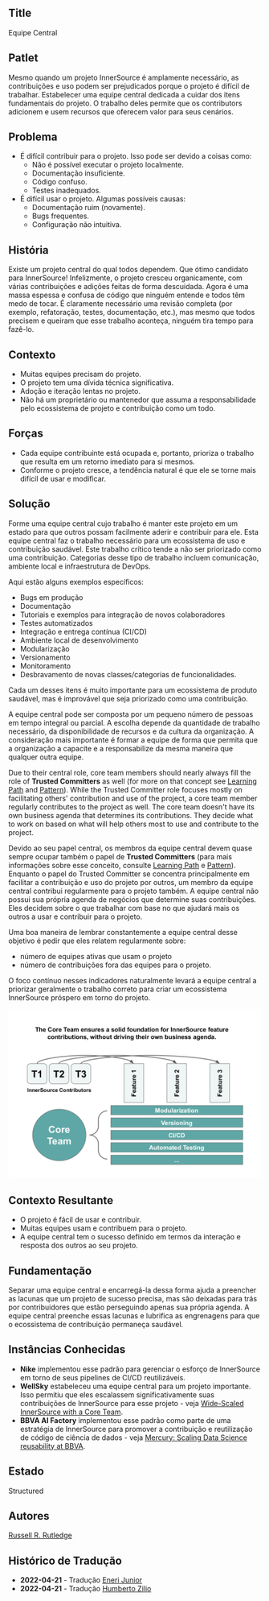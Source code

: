 ## Title

Equipe Central

## Patlet

Mesmo quando um projeto InnerSource é amplamente necessário, as contribuições e uso podem ser prejudicados porque o projeto é difícil de trabalhar.
Estabelecer uma equipe central dedicada a cuidar dos itens fundamentais do projeto.
O trabalho deles permite que os contributors adicionem e usem recursos que oferecem valor para seus cenários.

## Problema

* É difícil contribuir para o projeto.
Isso pode ser devido a coisas como:
  * Não é possível executar o projeto localmente.
  * Documentação insuficiente.
  * Código confuso.
  * Testes inadequados.
* É difícil usar o projeto.
Algumas possíveis causas:
  * Documentação ruim (novamente).
  * Bugs frequentes.
  * Configuração não intuitiva.

## História

Existe um projeto central do qual todos dependem.
Que ótimo candidato para InnerSource!
Infelizmente, o projeto cresceu organicamente, com várias contribuições e adições feitas de forma descuidada.
Agora é uma massa espessa e confusa de código que ninguém entende e todos têm medo de tocar.
É claramente necessário uma revisão completa (por exemplo, refatoração, testes, documentação, etc.), mas mesmo que todos precisem e queiram que esse trabalho aconteça, ninguém tira tempo para fazê-lo.

## Contexto

- Muitas equipes precisam do projeto.
- O projeto tem uma dívida técnica significativa.
- Adoção e iteração lentas no projeto.
- Não há um proprietário ou mantenedor que assuma a responsabilidade pelo ecossistema de projeto e contribuição como um todo.

## Forças

- Cada equipe contribuinte está ocupada e, portanto, prioriza o trabalho que resulta em um retorno imediato para si mesmos.
- Conforme o projeto cresce, a tendência natural é que ele se torne mais difícil de usar e modificar.

## Solução

Forme uma equipe central cujo trabalho é manter este projeto em um estado para que outros possam facilmente aderir e contribuir para ele.
Esta equipe central faz o trabalho necessário para um ecossistema de uso e contribuição saudável.
Este trabalho crítico tende a não ser priorizado como uma contribuição.
Categorias desse tipo de trabalho incluem comunicação, ambiente local e infraestrutura de DevOps.

Aqui estão alguns exemplos específicos:

- Bugs em produção
- Documentação
- Tutoriais e exemplos para integração de novos colaboradores
- Testes automatizados
- Integração e entrega contínua (CI/CD)
- Ambiente local de desenvolvimento
- Modularização
- Versionamento
- Monitoramento
- Desbravamento de novas classes/categorias de funcionalidades.

Cada um desses itens é muito importante para um ecossistema de produto saudável, mas é improvável que seja priorizado como uma contribuição.

A equipe central pode ser composta por um pequeno número de pessoas em tempo integral ou parcial.
A escolha depende da quantidade de trabalho necessário, da disponibilidade de recursos e da cultura da organização.
A consideração mais importante é formar a equipe de forma que permita que a organização a capacite e a responsabilize da mesma maneira que qualquer outra equipe.

Due to their central role, core team members should nearly always fill the role of **Trusted Committers** as well (for more on that concept see [Learning Path][tc-learning-path] and [Pattern][tc-pattern]).
While the Trusted Committer role focuses mostly on facilitating others' contribution and use of the project, a core team member regularly contributes to the project as well.
The core team doesn't have its own business agenda that determines its contributions.
They decide what to work on based on what will help others most to use and contribute to the project.

Devido ao seu papel central, os membros da equipe central devem quase sempre ocupar também o papel de **Trusted Committers** (para mais informações sobre esse conceito, consulte [Learning Path][tc-learning-path] e [Pattern][tc-pattern]).
Enquanto o papel do Trusted Committer se concentra principalmente em facilitar a contribuição e uso do projeto por outros, um membro da equipe central contribui regularmente para o projeto também.
A equipe central não possui sua própria agenda de negócios que determine suas contribuições.
Eles decidem sobre o que trabalhar com base no que ajudará mais os outros a usar e contribuir para o projeto.

Uma boa maneira de lembrar constantemente a equipe central desse objetivo é pedir que eles relatem regularmente sobre:

- número de equipes ativas que usam o projeto
- número de contribuições fora das equipes para o projeto.

O foco contínuo nesses indicadores naturalmente levará a equipe central a priorizar geralmente o trabalho correto para criar um ecossistema InnerSource próspero em torno do projeto.

![Responsibilities of Core Team and InnerSource Contributors](../../../assets/img/core-team.png)

## Contexto Resultante

- O projeto é fácil de usar e contribuir.
- Muitas equipes usam e contribuem para o projeto.
- A equipe central tem o sucesso definido em termos da interação e resposta dos outros ao seu projeto.

## Fundamentação

Separar uma equipe central e encarregá-la dessa forma ajuda a preencher as lacunas que um projeto de sucesso precisa, mas são deixadas para trás por contribuidores que estão perseguindo apenas sua própria agenda. A equipe central preenche essas lacunas e lubrifica as engrenagens para que o ecossistema de contribuição permaneça saudável.

## Instâncias Conhecidas

* **Nike** implementou esse padrão para gerenciar o esforço de InnerSource em torno de seus pipelines de CI/CD reutilizáveis.
* **WellSky** estabeleceu uma equipe central para um projeto importante. Isso permitiu que eles escalassem significativamente suas contribuições de InnerSource para esse projeto - veja [Wide-Scaled InnerSource with a Core Team](https://www.youtube.com/watch?v=kgxexjYdhIc).
* **BBVA AI Factory** implementou esse padrão como parte de uma estratégia de InnerSource para promover a contribuição e reutilização de código de ciência de dados - veja [Mercury: Scaling Data Science reusability at BBVA](https://www.bbvaaifactory.com/mercury-acelerando-la-reutilizacion-en-ciencia-de-datos-dentro-de-bbva/).

## Estado

Structured

## Autores

[Russell R. Rutledge](https://github.com/rrrutledge)

[tc-learning-path]: https://innersourcecommons.org/learn/learning-path/trusted-committer/
[tc-pattern]: ./trusted-committer.md

## Histórico de Tradução

- **2022-04-21** - Tradução [Eneri Junior](https://github.com/jrcosta)
- **2022-04-21** - Tradução [Humberto Zilio](https://github.com/zilio)
